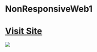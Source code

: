 # NonResponsiveWeb1
<h1>
<a href="https://pavi2003-eng.github.io/NonResponsiveWeb1/" target="_blank">Visit Site</a>
</h1>
<img src="https://drive.google.com/file/d/1V6S1g38NjyoSK98tAW67KlBuqscBE_vG/view?usp=sharing">

